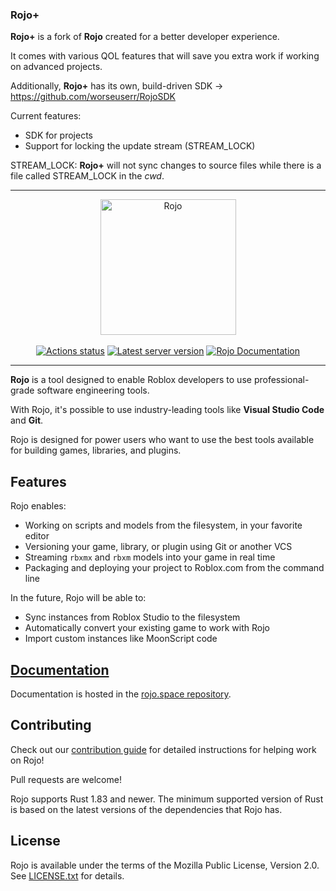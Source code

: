 ### Rojo+

**Rojo+** is a fork of **Rojo** created for a better developer experience.

It comes with various QOL features that will save you extra work if working on advanced projects.

Additionally, **Rojo+** has its own, build-driven SDK -> https://github.com/worseuserr/RojoSDK 

Current features:
- SDK for projects
- Support for locking the update stream (STREAM_LOCK)

STREAM_LOCK: **Rojo+** will not sync changes to source files while there is a file called STREAM_LOCK in the *cwd*.

<hr />

<div align="center">
    <a href="https://rojo.space"><img src="assets/brand_images/logo-512.png" alt="Rojo" height="217" /></a>
</div>

<div>&nbsp;</div>

<div align="center">
    <a href="https://github.com/rojo-rbx/rojo/actions"><img src="https://github.com/rojo-rbx/rojo/workflows/CI/badge.svg" alt="Actions status" /></a>
    <a href="https://crates.io/crates/rojo"><img src="https://img.shields.io/crates/v/rojo.svg?label=latest%20release" alt="Latest server version" /></a>
    <a href="https://rojo.space/docs"><img src="https://img.shields.io/badge/docs-website-brightgreen.svg" alt="Rojo Documentation" /></a>
</div>

<hr />

**Rojo** is a tool designed to enable Roblox developers to use professional-grade software engineering tools.

With Rojo, it's possible to use industry-leading tools like **Visual Studio Code** and **Git**.

Rojo is designed for power users who want to use the best tools available for building games, libraries, and plugins.

## Features
Rojo enables:

* Working on scripts and models from the filesystem, in your favorite editor
* Versioning your game, library, or plugin using Git or another VCS
* Streaming `rbxmx` and `rbxm` models into your game in real time
* Packaging and deploying your project to Roblox.com from the command line

In the future, Rojo will be able to:

* Sync instances from Roblox Studio to the filesystem
* Automatically convert your existing game to work with Rojo
* Import custom instances like MoonScript code

## [Documentation](https://rojo.space/docs)
Documentation is hosted in the [rojo.space repository](https://github.com/rojo-rbx/rojo.space).

## Contributing
Check out our [contribution guide](CONTRIBUTING.md) for detailed instructions for helping work on Rojo!

Pull requests are welcome!

Rojo supports Rust 1.83 and newer. The minimum supported version of Rust is based on the latest versions of the dependencies that Rojo has.

## License
Rojo is available under the terms of the Mozilla Public License, Version 2.0. See [LICENSE.txt](LICENSE.txt) for details.
